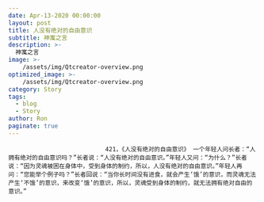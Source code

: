 ```yaml
---
date: Apr-13-2020 00:00:00
layout: post
title: 人没有绝对的自由意识
subtitle: 神寓之言
description: >-
  神寓之言
image: >-
    /assets/img/Qtcreator-overview.png
optimized_image: >-
    /assets/img/Qtcreator-overview.png
category: Story
tags:
  - blog
  - Story
author: Ron
paginate: true
---
```


							　　421，《人没有绝对的自由意识》 一个年轻人问长者：“人拥有绝对的自由意识吗？”长者说：“人没有绝对的自由意识。”年轻人又问：“为什么？”长者说：“因为灵魂被困在身体中，受到身体的制约，所以，人没有绝对的自由意识。”年轻人再问：“您能举个例子吗？”长者回说：“当你长时间没有进食，就会产生‘饿’的意识，而灵魂无法产生‘不饿’的意识，来改变‘饿’的意识，所以，灵魂受到身体的制约，就无法拥有绝对自由的意识。”
							
							
						